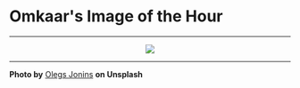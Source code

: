 # Omkaar's Image of the Hour

---

<div align="center">

<a href="https://unsplash.com/photos/people-sit-and-work-by-a-large-city-window-WjZQ0ksfpXY">
  <img src="https://images.unsplash.com/photo-1749498760968-276a6a99c563?crop=entropy&cs=tinysrgb&fit=max&fm=jpg&ixid=M3w3NjA2Nzh8MHwxfHJhbmRvbXx8fHx8fHx8fDE3NTMwMTI4MDB8&ixlib=rb-4.1.0&q=80&w=1080" style="max-width:100%; height:auto;">
</a>



</div>

---

**Photo by** [Olegs Jonins](https://unsplash.com/@jo_negatives) **on Unsplash**
